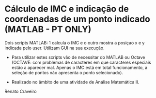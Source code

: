 # Cálculo de IMC e indicação de coordenadas de um ponto indicado (MATLAB - PT ONLY)
Dois scripts MATLAB: 1 calcula o IMC e o outro mostra a posiçao x e y indicada pelo user. 
Utilizam GUI na sua execução.

* Para utilizar estes scripts vão de necessitar do MATLAB ou Octave (OCTAVE: com problemas de caracteres em que caracteres especiais estão a aparecer mal. Apenas o IMC está em total funcionamento, a seleção de pontos não apresenta o ponto selecionado).

* Realizado no âmbito de uma atividade de Análise Matemática II.

Renato Craveiro
